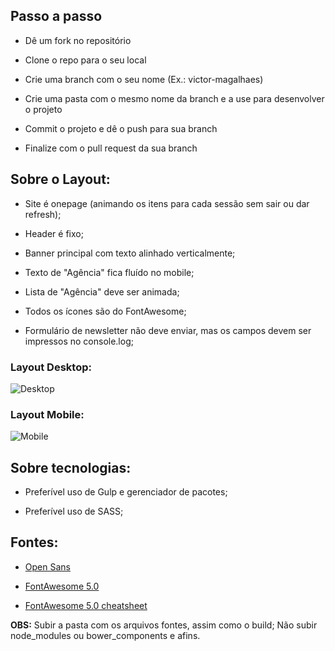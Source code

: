 ## Passo a passo
 - Dê um fork no repositório

 - Clone o repo para o seu local

 - Crie uma branch com o seu nome (Ex.: victor-magalhaes)

 - Crie uma pasta com o mesmo nome da branch e a use para desenvolver o projeto

 - Commit o projeto e dê o push para sua branch
 
 - Finalize com o pull request da sua branch


## Sobre o Layout:
- Site é onepage (animando os itens para cada sessão sem sair ou dar refresh);

- Header é fixo;

- Banner principal com texto alinhado verticalmente;

- Texto de "Agência" fica fluído no mobile;

- Lista de "Agência" deve ser animada;

- Todos os ícones são do FontAwesome;

- Formulário de newsletter não deve enviar, mas os campos devem ser impressos no console.log;

### Layout Desktop:
![Desktop](https://github.com/agenciaopera/frontend-developer/blob/master/opera-layout.png)

### Layout Mobile:
![Mobile](https://github.com/agenciaopera/frontend-developer/blob/master/opera-layout-mobile.png)


## Sobre tecnologias:
- Preferível uso de Gulp e gerenciador de pacotes;

- Preferível uso de SASS;

## Fontes: 
- [Open Sans](https://fonts.google.com/specimen/Open+Sans)

- [FontAwesome 5.0](https://fontawesome.com/)
- [FontAwesome 5.0 cheatsheet](https://fontawesome.com/cheatsheet)

**OBS:** Subir a pasta com os arquivos fontes, assim como o build; Não subir node_modules ou bower_components e afins.